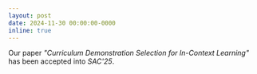 ```yaml
---
layout: post
date: 2024-11-30 00:00:00-0000
inline: true
---
```


Our paper *"Curriculum Demonstration Selection for In-Context Learning"* has been accepted into *SAC'25*.
